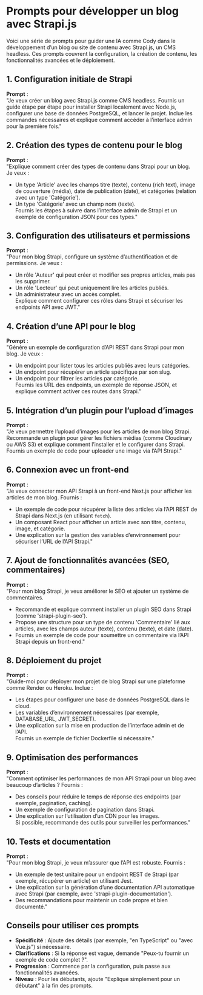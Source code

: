 # Prompts pour développer un blog avec Strapi.js

Voici une série de prompts pour guider une IA comme Cody dans le développement d’un blog ou site de contenu avec Strapi.js, un CMS headless. Ces prompts couvrent la configuration, la création de contenu, les fonctionnalités avancées et le déploiement.

## 1. Configuration initiale de Strapi
**Prompt** :  
"Je veux créer un blog avec Strapi.js comme CMS headless. Fournis un guide étape par étape pour installer Strapi localement avec Node.js, configurer une base de données PostgreSQL, et lancer le projet. Inclue les commandes nécessaires et explique comment accéder à l’interface admin pour la première fois."

## 2. Création des types de contenu pour le blog
**Prompt** :  
"Explique comment créer des types de contenu dans Strapi pour un blog. Je veux :  
- Un type 'Article' avec les champs titre (texte), contenu (rich text), image de couverture (média), date de publication (date), et catégories (relation avec un type 'Catégorie').  
- Un type 'Catégorie' avec un champ nom (texte).  
Fournis les étapes à suivre dans l’interface admin de Strapi et un exemple de configuration JSON pour ces types."

## 3. Configuration des utilisateurs et permissions
**Prompt** :  
"Pour mon blog Strapi, configure un système d’authentification et de permissions. Je veux :  
- Un rôle 'Auteur' qui peut créer et modifier ses propres articles, mais pas les supprimer.  
- Un rôle 'Lecteur' qui peut uniquement lire les articles publiés.  
- Un administrateur avec un accès complet.  
Explique comment configurer ces rôles dans Strapi et sécuriser les endpoints API avec JWT."

## 4. Création d’une API pour le blog
**Prompt** :  
"Génère un exemple de configuration d’API REST dans Strapi pour mon blog. Je veux :  
- Un endpoint pour lister tous les articles publiés avec leurs catégories.  
- Un endpoint pour récupérer un article spécifique par son slug.  
- Un endpoint pour filtrer les articles par catégorie.  
Fournis les URL des endpoints, un exemple de réponse JSON, et explique comment activer ces routes dans Strapi."

## 5. Intégration d’un plugin pour l’upload d’images
**Prompt** :  
"Je veux permettre l’upload d’images pour les articles de mon blog Strapi. Recommande un plugin pour gérer les fichiers médias (comme Cloudinary ou AWS S3) et explique comment l’installer et le configurer dans Strapi. Fournis un exemple de code pour uploader une image via l’API Strapi."

## 6. Connexion avec un front-end
**Prompt** :  
"Je veux connecter mon API Strapi à un front-end Next.js pour afficher les articles de mon blog. Fournis :  
- Un exemple de code pour récupérer la liste des articles via l’API REST de Strapi dans Next.js (en utilisant `fetch`).  
- Un composant React pour afficher un article avec son titre, contenu, image, et catégorie.  
- Une explication sur la gestion des variables d’environnement pour sécuriser l’URL de l’API Strapi."

## 7. Ajout de fonctionnalités avancées (SEO, commentaires)
**Prompt** :  
"Pour mon blog Strapi, je veux améliorer le SEO et ajouter un système de commentaires.  
- Recommande et explique comment installer un plugin SEO dans Strapi (comme 'strapi-plugin-seo').  
- Propose une structure pour un type de contenu 'Commentaire' lié aux articles, avec les champs auteur (texte), contenu (texte), et date (date).  
- Fournis un exemple de code pour soumettre un commentaire via l’API Strapi depuis un front-end."

## 8. Déploiement du projet
**Prompt** :  
"Guide-moi pour déployer mon projet de blog Strapi sur une plateforme comme Render ou Heroku. Inclue :  
- Les étapes pour configurer une base de données PostgreSQL dans le cloud.  
- Les variables d’environnement nécessaires (par exemple, DATABASE_URL, JWT_SECRET).  
- Une explication sur la mise en production de l’interface admin et de l’API.  
Fournis un exemple de fichier Dockerfile si nécessaire."

## 9. Optimisation des performances
**Prompt** :  
"Comment optimiser les performances de mon API Strapi pour un blog avec beaucoup d’articles ? Fournis :  
- Des conseils pour réduire le temps de réponse des endpoints (par exemple, pagination, caching).  
- Un exemple de configuration de pagination dans Strapi.  
- Une explication sur l’utilisation d’un CDN pour les images.  
Si possible, recommande des outils pour surveiller les performances."

## 10. Tests et documentation
**Prompt** :  
"Pour mon blog Strapi, je veux m’assurer que l’API est robuste. Fournis :  
- Un exemple de test unitaire pour un endpoint REST de Strapi (par exemple, récupérer un article) en utilisant Jest.  
- Une explication sur la génération d’une documentation API automatique avec Strapi (par exemple, avec 'strapi-plugin-documentation').  
- Des recommandations pour maintenir un code propre et bien documenté."

## Conseils pour utiliser ces prompts
- **Spécificité** : Ajoute des détails (par exemple, "en TypeScript" ou "avec Vue.js") si nécessaire.  
- **Clarifications** : Si la réponse est vague, demande "Peux-tu fournir un exemple de code complet ?".  
- **Progression** : Commence par la configuration, puis passe aux fonctionnalités avancées.  
- **Niveau** : Pour les débutants, ajoute "Explique simplement pour un débutant" à la fin des prompts.